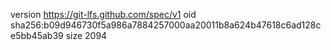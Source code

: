 version https://git-lfs.github.com/spec/v1
oid sha256:b09d946730f5a986a7884257000aa20011b8a624b47618c6ad128ce5bb45ab39
size 2094
